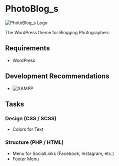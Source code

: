 # PhotoBlog_s

![PhotoBlog_s Logo](https://i.imgur.com/23yAvFQ.png)

The WordPress theme for Blogging Photographers

## Requirements
- WordPress

## Development Recommendations
- ![XAMPP](https://www.apachefriends.org)

## Tasks
### Design (CSS / SCSS)
- Colors for Text 

### Structure (PHP / HTML)
- Menu for SocialLinks (Facebook, Instagram, etc.)
- Footer Menu
